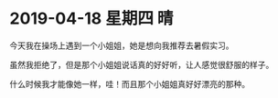 # **2019-04-18 星期四 晴**

今天我在操场上遇到一个小姐姐，她是想向我推荐去暑假实习。

虽然我拒绝了，但是那个小姐姐说话真的好好听，让人感觉很舒服的样子。

什么时候我才能像她一样，哇！而且那个小姐姐真好好漂亮的那种。